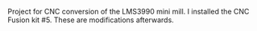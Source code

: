 Project for CNC conversion of the LMS3990 mini mill.  I installed the CNC Fusion kit #5.  These are modifications afterwards.

